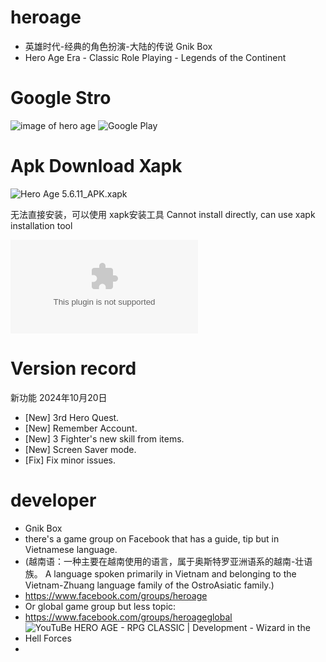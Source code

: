 # heroage
- 英雄时代-经典的角色扮演-大陆的传说 Gnik Box 
- Hero Age  Era - Classic Role Playing - Legends of the Continent

# Google Stro
![image of hero age](https://github.com/user-attachments/assets/fb413960-b52a-471c-99c6-38c800a7af46)
![Google Play](https://play.google.com/store/apps/details?id=com.gnik.heroage)

# Apk Download   Xapk
![Hero Age 5.6.11_APK.xapk ](https://youzai.pgyd.online/Hero%20Age%20-%20RPG%20classic_5.6.11_APKPure.xapk)

无法直接安装，可以使用  xapk安装工具
Cannot install directly, can use xapk installation tool

![xapk - installer.apk ](https://youzai.pgyd.online/xapk-installer-4-6-4-1.apk)



# Version record
新功能 2024年10月20日
-  [New] 3rd Hero Quest.
-  [New] Remember Account.
-  [New] 3 Fighter's new skill from items.
-  [New] Screen Saver mode.
-  [Fix] Fix minor issues.

# developer
- Gnik Box
- there's a game group on Facebook that has a guide, tip but in Vietnamese language.
- (越南语：一种主要在越南使用的语言，属于奥斯特罗亚洲语系的越南-壮语族。 A language spoken primarily in Vietnam and belonging to the Vietnam-Zhuang language family of the OstroAsiatic family.)
- https://www.facebook.com/groups/heroage
- Or global game group but less topic:
- https://www.facebook.com/groups/heroageglobal
- ![YouTuBe HERO AGE - RPG CLASSIC | Development - Wizard in the Hell Forces](https://youtu.be/v6UTvqbqtkw?feature=shared)
- 





